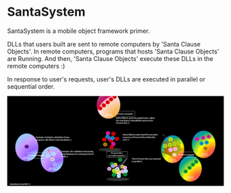 # SantaSystem
SantaSystem is a mobile object framework primer.

DLLs that users built are sent to remote computers by 'Santa Clause Objects'. In remote computers, programs that hosts 'Santa Clause Objects' are Running. And then, 'Santa Clause Objects' execute these DLLs in the remote computers :)

In response to user's requests, user's DLLs are executed in parallel or sequential order. 



![SantaSystem](image/SantaSystem.png)
